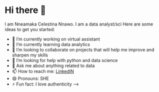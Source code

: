# Hi there 👋

I am Nneamaka Celestina Nnawo.
I am a data analyst/sci
Here are some ideas to get you started:

- 🔭 I’m currently working on virtual assistant
- 🌱 I’m currently learning data analytics
- 👯 I’m looking to collaborate on projects that will help me improve and sharpen my skills
- 🤔 I’m looking for help with python and data science
- 💬 Ask me about anything related to data
- 📫 How to reach me: [LinkedIN]()
- 😄 Pronouns: SHE
- ⚡ Fun fact: I love authenticity
-->
